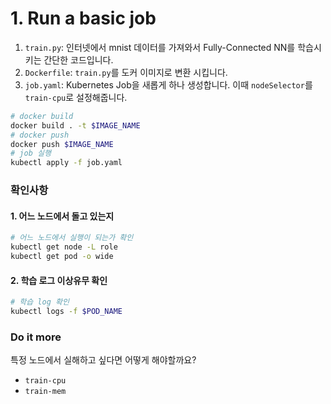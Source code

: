 # 1. Run a basic job


1. `train.py`: 인터넷에서 mnist 데이터를 가져와서 Fully-Connected NN를 학습시키는 간단한 코드입니다.
2. `Dockerfile`: `train.py`를 도커 이미지로 변환 시킵니다.
3. `job.yaml`: Kubernetes Job을 새롭게 하나 생성합니다. 이때 `nodeSelector`를 `train-cpu`로 설정해줍니다.

```bash
# docker build
docker build . -t $IMAGE_NAME
# docker push
docker push $IMAGE_NAME
# job 실행
kubectl apply -f job.yaml
```

### 확인사항

#### 1. 어느 노드에서 돌고 있는지
```bash
# 어느 노드에서 실행이 되는가 확인
kubectl get node -L role
kubectl get pod -o wide
```

#### 2. 학습 로그 이상유무 확인
```bash
# 학습 log 확인
kubectl logs -f $POD_NAME
```

### Do it more

특정 노드에서 실해하고 싶다면 어떻게 해야할까요? 
- `train-cpu`
- `train-mem`
